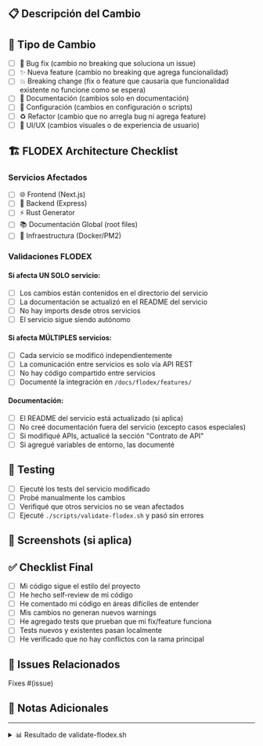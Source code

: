 ## 📋 Descripción del Cambio

<!-- Proporciona una descripción clara y concisa de lo que hace este PR -->

## 🎯 Tipo de Cambio

<!-- Marca el tipo de cambio que mejor describa este PR -->

- [ ] 🐛 Bug fix (cambio no breaking que soluciona un issue)
- [ ] ✨ Nueva feature (cambio no breaking que agrega funcionalidad)
- [ ] 💥 Breaking change (fix o feature que causaría que funcionalidad existente no funcione como se espera)
- [ ] 📝 Documentación (cambios solo en documentación)
- [ ] 🔧 Configuración (cambios en configuración o scripts)
- [ ] ♻️ Refactor (cambio que no arregla bug ni agrega feature)
- [ ] 🎨 UI/UX (cambios visuales o de experiencia de usuario)

## 🏗️ FLODEX Architecture Checklist

### Servicios Afectados
<!-- Marca todos los servicios que modifica este PR -->

- [ ] 🌐 Frontend (Next.js)
- [ ] 🔧 Backend (Express)
- [ ] ⚡ Rust Generator
- [ ] 📚 Documentación Global (root files)
- [ ] 🐳 Infraestructura (Docker/PM2)

### Validaciones FLODEX
<!-- IMPORTANTE: Todos estos checks deben pasar para mantener la arquitectura FLODEX -->

#### Si afecta UN SOLO servicio:
- [ ] Los cambios están contenidos en el directorio del servicio
- [ ] La documentación se actualizó en el README del servicio
- [ ] No hay imports desde otros servicios
- [ ] El servicio sigue siendo autónomo

#### Si afecta MÚLTIPLES servicios:
- [ ] Cada servicio se modificó independientemente
- [ ] La comunicación entre servicios es solo vía API REST
- [ ] No hay código compartido entre servicios
- [ ] Documenté la integración en `/docs/flodex/features/`

#### Documentación:
- [ ] El README del servicio está actualizado (si aplica)
- [ ] No creé documentación fuera del servicio (excepto casos especiales)
- [ ] Si modifiqué APIs, actualicé la sección "Contrato de API"
- [ ] Si agregué variables de entorno, las documenté

## 🧪 Testing

<!-- Describe las pruebas que realizaste -->

- [ ] Ejecuté los tests del servicio modificado
- [ ] Probé manualmente los cambios
- [ ] Verifiqué que otros servicios no se vean afectados
- [ ] Ejecuté `./scripts/validate-flodex.sh` y pasó sin errores

## 📸 Screenshots (si aplica)

<!-- Si tu PR incluye cambios visuales, agrega screenshots aquí -->

## ✅ Checklist Final

- [ ] Mi código sigue el estilo del proyecto
- [ ] He hecho self-review de mi código
- [ ] He comentado mi código en áreas difíciles de entender
- [ ] Mis cambios no generan nuevos warnings
- [ ] He agregado tests que prueban que mi fix/feature funciona
- [ ] Tests nuevos y existentes pasan localmente
- [ ] He verificado que no hay conflictos con la rama principal

## 🔗 Issues Relacionados

<!-- Enlaza cualquier issue relacionado usando #numero -->

Fixes #(issue)

## 📝 Notas Adicionales

<!-- Cualquier contexto adicional o decisiones de diseño importantes -->

---

<details>
<summary>📊 Resultado de validate-flodex.sh</summary>

<!-- Pega aquí el output del script de validación -->
```
$ ./scripts/validate-flodex.sh
[Pegar resultado aquí]
```

</details>